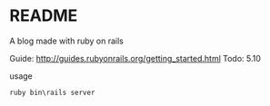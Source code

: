 # README

A blog made with ruby on rails

Guide: http://guides.rubyonrails.org/getting_started.html
Todo: 5.10

usage
```
ruby bin\rails server
```